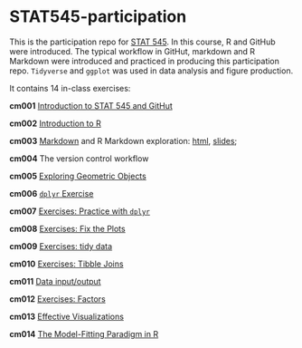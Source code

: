 # STAT545-participation


This is the participation repo for [STAT 545](https://stat545.stat.ubc.ca/#about). In this course, R and GitHub were introduced. The typical workflow in GitHut, markdown and R Markdown were introduced and practiced in producing this participation repo. `Tidyverse` and `ggplot` was used in data analysis and figure production. 

It contains 14 in-class exercises:

__cm001__ [Introduction to STAT 545 and GitHut](https://github.com/xlin-1/STAT545-participation/blob/master/weeks_1_and_2/navigating_github.md)

__cm002__ [Introduction to R](https://github.com/xlin-1/STAT545-participation/blob/master/weeks_1_and_2/STAT545%20cm002-r_exploration.R)

__cm003__ [Markdown](https://xlin-1.github.io/STAT545-participation/weeks_1_and_2/navigating_github.html) and R Markdown exploration: [html](https://xlin-1.github.io/STAT545-participation/weeks_1_and_2/rmd_exploration.html), [slides](https://xlin-1.github.io/STAT545-participation/weeks_1_and_2/rmd_exploration-slides.html); 

__cm004__ The version control workflow

__cm005__ [Exploring Geometric Objects](https://xlin-1.github.io/STAT545-participation/weeks_3_to_7/cm005-exercise.html)

__cm006__ [`dplyr` Exercise](https://xlin-1.github.io/STAT545-participation/weeks_3_to_7/cm006-exercise.html)

__cm007__ [Exercises: Practice with `dplyr`](https://xlin-1.github.io/STAT545-participation/weeks_3_to_7/cm007-exercise.html)

__cm008__ [Exercises: Fix the Plots](https://xlin-1.github.io/STAT545-participation/weeks_3_to_7/cm008-exercise.html)

__cm009__ [Exercises: tidy data](https://xlin-1.github.io/STAT545-participation/weeks_3_to_7/cm009-exercise.html)

__cm010__ [Exercises: Tibble Joins](https://xlin-1.github.io/STAT545-participation/weeks_3_to_7/cm010-exercise.html)

__cm011__ [Data input/output](https://github.com/xlin-1/STAT545-participation/blob/master/weeks_3_to_7/cm011-exercise.R)

__cm012__ [Exercises: Factors](https://xlin-1.github.io/STAT545-participation/weeks_3_to_7/cm012-exercise.html)

__cm013__ [Effective Visualizations](https://xlin-1.github.io/STAT545-participation/weeks_3_to_7/cm013.html)

__cm014__ [The Model-Fitting Paradigm in R](https://xlin-1.github.io/STAT545-participation/weeks_3_to_7/cm014-exercise.nb.html)
